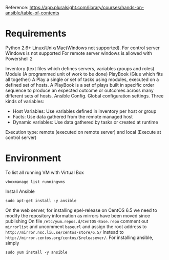 Reference: https://app.pluralsight.com/library/courses/hands-on-ansible/table-of-contents

# Requirements

Python 2.6+ 
Linux/Unix/Mac(Windows not supported). 
For control server Windows is not supported
For remote server windows is allowed with Powershell 2

Inventory (text files which defines servers, variables groups and roles)
Module (A programmed unit of work to be done)
PlayBook (Glue which fits all together)
A Play a single or set of tasks using modules, executed on a defined set of hosts. A PlayBook is a set of plays built in specific order sequence to produce an expected outcome or outcomes across many different sets of hosts. 
Ansible Config. Global configuration settings.
Three kinds of variables: 
- Host Variables: Use variables defined in inventory per host or group
- Facts: Use data gathered from the remote managed host
- Dynamic variables: Use data gathered by tasks or created at runtime

Execution type: remote (executed on remote server) and local (Execute at control server)

# Environment
To list all running VM with Virtual Box

```console
vboxmanage list runningvms
```

Install Ansible

```console
sudo apt-get install -y ansible
```

On the web server, for installing epel-release on CentOS 6.5 we need to modify the repository information as mirrors have been moved since publishing
On file `/etc/yum.repos.d/CentOS-Base.repo` comment out `mirrorlist` and uncomment `baseurl` and assign the root address to `http://mirror.nsc.liu.se/centos-store/6.5/` instead to `http://mirror.centos.org/centos/$releasever/`. For installing ansible, simply 

```console
sudo yum install -y ansible
```
